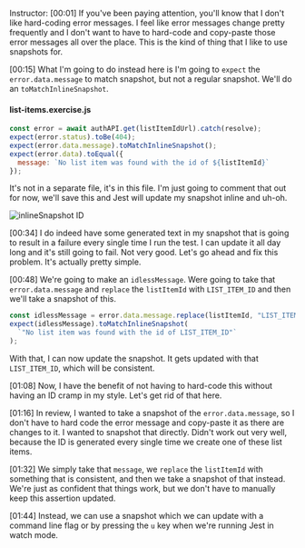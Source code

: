 Instructor: [00:01] If you've been paying attention, you'll know that I don't like hard-coding error messages. I feel like error messages change pretty frequently and I don't want to have to hard-code and copy-paste those error messages all over the place. This is the kind of thing that I like to use snapshots for.

[00:15] What I'm going to do instead here is I'm going to `expect` the `error.data.message` to match snapshot, but not a regular snapshot. We'll do an `toMatchInlineSnapshot`.

#### list-items.exercise.js

```javascript
const error = await authAPI.get(listItemIdUrl).catch(resolve);
expect(error.status).toBe(404);
expect(error.data.message).toMatchInlineSnapshot();
expect(error.data).toEqual({
  message: `No list item was found with the id of ${listItemId}`
});
```

It's not in a separate file, it's in this file. I'm just going to comment that out for now, we'll save this and Jest will update my snapshot inline and uh-oh.

![inlineSnapshot ID](https://res.cloudinary.com/dg3gyk0gu/image/upload/v1575568745/transcript-images/39_scikit-learn-snapshot-the-error-message-with-dynamic-data-inline-id.jpg)

[00:34] I do indeed have some generated text in my snapshot that is going to result in a failure every single time I run the test. I can update it all day long and it's still going to fail. Not very good. Let's go ahead and fix this problem. It's actually pretty simple.

[00:48] We're going to make an `idlessMessage`. Were going to take that `error.data.message` and `replace` the `listItemId` with `LIST_ITEM_ID` and then we'll take a snapshot of this.

```javascript
const idlessMessage = error.data.message.replace(listItemId, "LIST_ITEM_ID");
expect(idlessMessage).toMatchInlineSnapshot(
  `"No list item was found with the id of LIST_ITEM_ID"`
);
```

With that, I can now update the snapshot. It gets updated with that `LIST_ITEM_ID`, which will be consistent.

[01:08] Now, I have the benefit of not having to hard-code this without having an ID cramp in my style. Let's get rid of that here.

[01:16] In review, I wanted to take a snapshot of the `error.data.message`, so I don't have to hard code the error message and copy-paste it as there are changes to it. I wanted to snapshot that directly. Didn't work out very well, because the ID is generated every single time we create one of these list items.

[01:32] We simply take that `message`, we `replace` the `listItemId` with something that is consistent, and then we take a snapshot of that instead. We're just as confident that things work, but we don't have to manually keep this assertion updated.

[01:44] Instead, we can use a snapshot which we can update with a command line flag or by pressing the `u` key when we're running Jest in watch mode.
